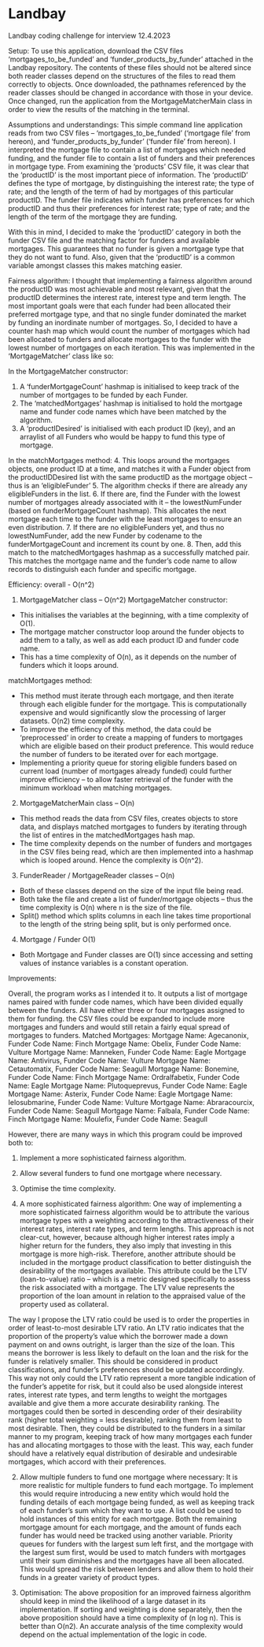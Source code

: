 # Landbay
Landbay coding challenge for interview 12.4.2023

Setup:
To use this application, download the CSV files ‘mortgages_to_be_funded’ and ‘funder_products_by_funder’ attached in the Landbay repository. The contents of these files should not be altered since both reader classes depend on the structures of the files to read them correctly to objects. Once downloaded, the pathnames referenced by the reader classes should be changed in accordance with those in your device. Once changed, run the application from the MortgageMatcherMain class in order to view the results of the matching in the terminal. 

Assumptions and understandings: 
This simple command line application reads from two CSV files – ‘mortgages_to_be_funded’ (‘mortgage file’ from hereon), and ‘funder_products_by_funder’ (‘funder file’ from hereon). I interpreted the mortgage file to contain a list of mortgages which needed funding, and the funder file to contain a list of funders and their preferences in mortgage type. From examining the ‘products’ CSV file, it was clear that the ‘productID’ is the most important piece of information. The ‘productID’ defines the type of mortgage, by distinguishing the interest rate; the type of rate; and the length of the term of had by mortgages of this particular productID. The funder file indicates which funder has preferences for which productID and thus their preferences for interest rate; type of rate; and the length of the term of the mortgage they are funding. 

With this in mind, I decided to make the ‘productID’ category in both the funder CSV file and the matching factor for funders and available mortgages. This guarantees that no funder is given a mortgage type that they do not want to fund. Also, given that the ‘productID’ is a common variable amongst classes this makes matching easier. 

Fairness algorithm:
I thought that implementing a fairness algorithm around the productID was most achievable and most relevant, given that the productID determines the interest rate, interest type and term length. The most important goals were that each funder had been allocated their preferred mortgage type, and that no single funder dominated the market by funding an inordinate number of mortgages. So, I decided to have a counter hash map which would count the number of mortgages which had been allocated to funders and allocate mortgages to the funder with the lowest number of mortgages on each iteration. This was implemented in the ‘MortgageMatcher’ class like so: 

In the MortgageMatcher constructor:
1.	A ‘funderMortgageCount’ hashmap is initialised to keep track of the number of mortgages to be funded by each Funder. 
2.	The ‘matchedMortgages’ hashmap is initialised to hold the mortgage name and funder code names which have been matched by the algorithm.
3.	A ‘productIDesired’ is initialised with each product ID (key), and an arraylist of all Funders who would be happy to fund this type of mortgage.

In the matchMortgages method:
4.	This loops around the mortgages objects, one product ID at a time, and matches it with a Funder object from the productIDDesired list with the same productID as the mortgage object – thus is an ‘eligibleFunder’
5.	The algorithm checks if there are already any eligibleFunders in the list.
6.	If there are, find the Funder with the lowest number of mortgages already associated with it – the lowestNumFunder (based on funderMortgageCount hashmap). This allocates the next mortgage each time to the funder with the least mortgages to ensure an even distribution. 
7.	If there are no eligibleFunders yet, and thus no lowestNumFunder, add the new Funder by codename to the funderMortgageCount and increment its count by one.
8.	Then, add this match to the matchedMortgages hashmap as a successfully matched pair. This matches the mortgage name and the funder’s code name to allow records to distinguish each funder and specific mortgage.

Efficiency: overall - O(n^2)

1.	MortgageMatcher class – O(n^2)
MortgageMatcher constructor: 
-	This initialises the variables at the beginning, with a time complexity of O(1). 
-	The mortgage matcher constructor loop around the funder objects to add them to a tally, as well as add each product ID and funder code name. 
-	This has a time complexity of O(n), as it depends on the number of funders which it loops around. 

matchMortgages method:
-	This method must iterate through each mortgage, and then iterate through each eligible funder for the mortgage. This is computationally expensive and would significantly slow the processing of larger datasets. O(n2) time complexity. 
-	To improve the efficiency of this method, the data could be ‘preprocessed’ in order to create a mapping of funders to mortgages which are eligible based on their product preference. This would reduce the number of funders to be iterated over for each mortgage.
-	Implementing a priority queue for storing eligible funders based on current load (number of mortgages already funded) could further improve efficiency – to allow faster retrieval of the funder with the minimum workload when matching mortgages. 

2.	MortgageMatcherMain class – O(n)
-	This method reads the data from CSV files, creates objects to store data, and displays matched mortgages to funders by iterating through the list of entires in the matchedMortgages hash map. 
-	The time complexity depends on the number of funders and mortgages in the CSV files being read, which are then implemented into a hashmap which is looped around. Hence the complexity is O(n^2).

3.	FunderReader / MortgageReader classes – O(n)
-	Both of these classes depend on the size of the input file being read.
-	Both take the file and create a list of funder/mortgage objects – thus the time complexity is O(n) where n is the size of the file. 
-	Split() method which splits columns in each line takes time proportional to the length of the string being split, but is only performed once. 

4.	Mortgage / Funder O(1)
-	Both Mortgage and Funder classes are O(1) since accessing and setting values of instance variables is a constant operation.


Improvements: 

Overall, the program works as I intended it to. It outputs a list of mortgage names paired with funder code names, which have been divided equally between the funders. All have either three or four mortgages assigned to them for funding. the CSV files could be expanded to include more mortgages and funders and would still retain a fairly equal spread of mortgages to funders. 
Matched Mortgages: 
Mortgage Name: Agecanonix, Funder Code Name: Finch
Mortgage Name: Obelix, Funder Code Name: Vulture
Mortgage Name: Manneken, Funder Code Name: Eagle
Mortgage Name: Antivirus, Funder Code Name: Vulture
Mortgage Name: Cetautomatix, Funder Code Name: Seagull
Mortgage Name: Bonemine, Funder Code Name: Finch
Mortgage Name: Ordralfabetix, Funder Code Name: Eagle
Mortgage Name: Plutoqueprevus, Funder Code Name: Eagle
Mortgage Name: Asterix, Funder Code Name: Eagle
Mortgage Name: Ielosubmarine, Funder Code Name: Vulture
Mortgage Name: Abraracourcix, Funder Code Name: Seagull
Mortgage Name: Falbala, Funder Code Name: Finch
Mortgage Name: Moulefix, Funder Code Name: Seagull

However, there are many ways in which this program could be improved both to: 
1.	Implement a more sophisticated fairness algorithm.
2.	Allow several funders to fund one mortgage where necessary.
3.	Optimise the time complexity.


1.	A more sophisticated fairness algorithm:
One way of implementing a more sophisticated fairness algorithm would be to attribute the various mortgage types with a weighting according to the attractiveness of their interest rates, interest rate types, and term lengths. This approach is not clear-cut, however, because although higher interest rates imply a higher return for the funders, they also imply that investing in this mortgage is more high-risk. Therefore, another attribute should be included in the mortgage product classification to better distinguish the desirability of the mortgages available. This attribute could be the LTV (loan-to-value) ratio – which is a metric designed specifically to assess the risk associated with a mortgage. The LTV value represents the proportion of the loan amount in relation to the appraised value of the property used as collateral. 

The way I propose the LTV ratio could be used is to order the properties in order of least-to-most desirable LTV ratio. An LTV ratio indicates that the proportion of the property’s value which the borrower made a down payment on and owns outright, is larger than the size of the loan. This means the borrower is less likely to default on the loan and the risk for the funder is relatively smaller. This should be considered in product classifications, and funder’s preferences should be updated accordingly. This way not only could the LTV ratio represent a more tangible indication of the funder’s appetite for risk, but it could also be used alongside interest rates, interest rate types, and term lengths to weight the mortgages available and give them a more accurate desirability ranking. The mortgages could then be sorted in descending order of their desirability rank (higher total weighting = less desirable), ranking them from least to most desirable. Then, they could be distributed to the funders in a similar manner to my program, keeping track of how many mortgages each funder has and allocating mortgages to those with the least. This way, each funder should have a relatively equal distribution of desirable and undesirable mortgages, which accord with their preferences. 


2.	Allow multiple funders to fund one mortgage where necessary:
It is more realistic for multiple funders to fund each mortgage. To implement this would require introducing a new entity which would hold the funding details of each mortgage being funded, as well as keeping track of each funder’s sum which they want to use. A list could be used to hold instances of this entity for each mortgage. Both the remaining mortgage amount for each mortgage, and the amount of funds each funder has would need be tracked using another variable. Priority queues for funders with the largest sum left first, and the mortgage with the largest sum first, would be used to match funders with mortgages until their sum diminishes and the mortgages have all been allocated. This would spread the risk between lenders and allow them to hold their funds in a greater variety of product types. 

3.	Optimisation:
The above proposition for an improved fairness algorithm should keep in mind the likelihood of a large dataset in its implementation. If sorting and weighting is done separately, then the above proposition should have a time complexity of (n log n). This is better than O(n2). An accurate analysis of the time complexity would depend on the actual implementation of the logic in code. 
